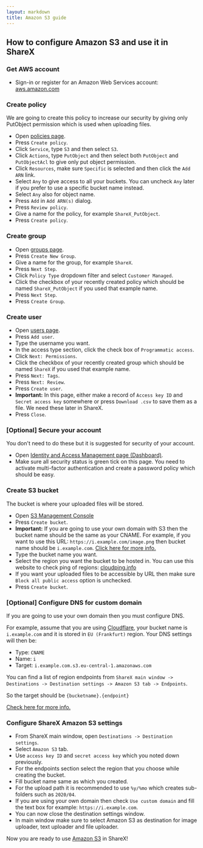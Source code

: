 ```yaml
---
layout: markdown
title: Amazon S3 guide
---
```


## How to configure Amazon S3 and use it in ShareX

### Get AWS account

* Sign-in or register for an Amazon Web Services account: [aws.amazon.com](https://aws.amazon.com)

### Create policy

We are going to create this policy to increase our security by giving only PutObject permission which is used when uploading files.

* Open [policies page](https://console.aws.amazon.com/iam/home?#/policies).
* Press `Create policy`.
* Click `Service`, type `S3` and then select `S3`.
* Click `Actions`, type `PutObject` and then select both `PutObject` and `PutObjectAcl` to give only put object permission.
* Click `Resources`, make sure `Specific` is selected and then click the `Add ARN` link.
* Select `Any` to give access to all your buckets. You can uncheck `Any` later if you prefer to use a specific bucket name instead.
* Select `Any` also for object name.
* Press `Add` in `Add ARN(s)` dialog.
* Press `Review policy`.
* Give a name for the policy, for example `ShareX_PutObject`.
* Press `Create policy`.

### Create group

* Open [groups page](https://console.aws.amazon.com/iam/home?#/groups).
* Press `Create New Group`.
* Give a name for the group, for example `ShareX`.
* Press `Next Step`.
* Click `Policy Type` dropdown filter and select `Customer Managed`.
* Click the checkbox of your recently created policy which should be named `ShareX_PutObject` if you used that example name.
* Press `Next Step`.
* Press `Create Group`.

### Create user

* Open [users page](https://console.aws.amazon.com/iam/home?#/users).
* Press `Add user`.
* Type the username you want.
* In the access type section, click the check box of `Programmatic access`.
* Click `Next: Permissions`.
* Click the checkbox of your recently created group which should be named `ShareX` if you used that example name.
* Press `Next: Tags`.
* Press `Next: Review`.
* Press `Create user`.
* **Important:** In this page, either make a record of `Access key ID` and `Secret access key` somewhere or press `Download .csv` to save them as a file. We need these later in ShareX.
* Press `Close`.

### [Optional] Secure your account

You don't need to do these but it is suggested for security of your account.

* Open [Identity and Access Management page (Dashboard)](https://console.aws.amazon.com/iam/home).
* Make sure all security status is green tick on this page. You need to activate multi-factor authentication and create a password policy which should be easy.

### Create S3 bucket

The bucket is where your uploaded files will be stored.

* Open [S3 Management Console](https://s3.console.aws.amazon.com/s3/home)
* Press `Create bucket`.
* **Important:** If you are going to use your own domain with S3 then the bucket name should be the same as your CNAME. For example, if you want to use this URL: `https://i.example.com/image.png` then bucket name should be `i.example.com`. [Click here for more info.](http://docs.aws.amazon.com/AmazonS3/latest/dev/VirtualHosting.html#VirtualHostingCustomURLs)
* Type the bucket name you want.
* Select the region you want the bucket to be hosted in. You can use this website to check ping of regions: [cloudping.info](https://www.cloudping.info)
* If you want your uploaded files to be accessible by URL then make sure `Block all public access` option is unchecked.
* Press `Create bucket`.

### [Optional] Configure DNS for custom domain

If you are going to use your own domain then you must configure DNS.

For example, assume that you are using [Cloudflare](https://www.cloudflare.com/), your bucket name is `i.example.com` and it is stored in `EU (Frankfurt)` region. Your DNS settings will then be:

* Type: `CNAME`
* Name: `i`
* Target: `i.example.com.s3.eu-central-1.amazonaws.com`

You can find a list of region endpoints from `ShareX main window -> Destinations -> Destination settings -> Amazon S3 tab -> Endpoints`.

So the target should be `{bucketname}.{endpoint}`

[Check here for more info.](http://docs.aws.amazon.com/AmazonS3/latest/dev/VirtualHosting.html#VirtualHostingCustomURLs)

### Configure ShareX Amazon S3 settings

* From ShareX main window, open `Destinations -> Destination settings`.
* Select `Amazon S3` tab.
* Use `access key ID` and `secret access key` which you noted down previously.
* For the endpoints section select the region that you choose while creating the bucket.
* Fill bucket name same as which you created.
* For the upload path it is recommended to use `%y/%mo` which creates sub-folders such as  `2020/04`.
* If you are using your own domain then check `Use custom domain` and fill the text box for example: `https://i.example.com`.
* You can now close the destination settings window.
* In main window make sure to select Amazon S3 as destination for image uploader, text uploader and file uploader.

Now you are ready to use [Amazon S3](https://aws.amazon.com/s3/) in ShareX!